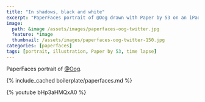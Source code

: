```yaml
---
title: "In shadows, black and white"
excerpt: "PaperFaces portrait of @Oog drawn with Paper by 53 on an iPad."
image: 
  path: &image /assets/images/paperfaces-oog-twitter.jpg 
  feature: *image
  thumbnail: /assets/images/paperfaces-oog-twitter-150.jpg
categories: [paperfaces]
tags: [portrait, illustration, Paper by 53, time lapse]
---
```


PaperFaces portrait of [@Oog](https://twitter.com/Oog).

{% include_cached boilerplate/paperfaces.md %}

{% youtube bHp3aHMQxA0 %}
